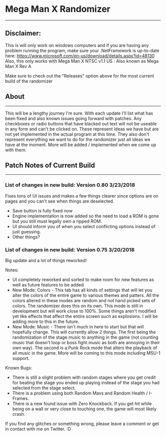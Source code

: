 # Mega Man X Randomizer
---

## Disclaimer: 
This is will only work on windows computers and if you are having any problem running the program, make sure your
.NetFramework is up-to-date here: https://www.microsoft.com/en-us/download/details.aspx?id=48130
Also, this only works with Mega Man X NTSC v1.1 US :  Also known as Mega Man X Rev A

Make sure to check out the "Releases" option above for the most current build of the randomizer

## About
---

This will be a lengthy journey I'm sure.  With each update I'll list what has been fixed and also known issues going forward with patches.  Any checkboxes or radio buttons that have blacked out text will not be useable in any form and can't be clicked on.  These represent ideas we have but are not yet implemented in the actual program at this time.  They also don't represent everything we want to do for the randomizer just all ideas we have at the moment.  More will be added / implemented when we come up with them.

## Patch Notes of Current Build
---


### List of changes in new build: Version 0.80 3/23/2018

Fixes tons of UI issues and makes a few things clearer since options are on pages and you can't see when things are deselected.

* Save button is fully fixed now
* Engine implementation is now added so the need to load a ROM is gone but you still must legally own a ripped ROM.
* UI should inform you of when you select conflicting options instead of just guessing.
* Other things?

### List of changes in new build: Version 0.75 3/20/2018

Big update and a lot of things reworked!

Notes:
* UI completely reworked and sorted to make room for new features as well as future features to be added
* New Mode:  Colors -  This tab has all kinds of settings that will let you alter the colors of the entire game to various themes and patters.  All the colors altered in these modes are random and not hand picked sets of colors.  The randomizer does this on its own. This mode is still in development but will work close to 100%.  Some things aren't modified yet like effects that affect the entire screen such as explosions.  I will be adding more to this in the future.
* New Mode:  Music - There isn't much in here to start but that will hopefully change.  This will currently allow 2 things.  The first being the randomization of the stage music to anything in the game (not counting music that doesn't loop or boss fight music as both are annoying in their own way).  The second is a Punk Rock mode that alters the playback of all music in the game.  More will be coming to this mode including MSU-1 support.

Known Bugs:
* There is still a slight problem with random stages where you get credit for beating the stage you ended up playing instead of the stage you had selected from the stage select.
* There is a problem using both Random Mavs and Random Health / I-Frames.  
* There is a new found issue with Zero Knockback.  If you get hit while being on a wall or very close to touching one, the game will most likely crash.


If you find any glitches or something wrong, please leave a comment or get in contact with me on Twitter. :D

